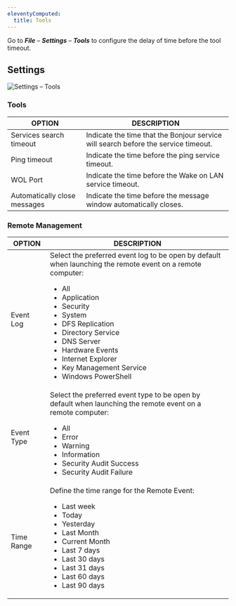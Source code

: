```yaml
---
eleventyComputed:
  title: Tools
---
```

Go to ***File*** – ***Settings*** – ***Tools*** to configure the delay of time before the tool timeout.

## Settings
![Settings – Tools](https://cdnweb.devolutions.net/docs/docs_en_rdm_mac_clip10441.png)

### Tools
| OPTION                       | DESCRIPTION                                                                        |
|------------------------------|------------------------------------------------------------------------------------|
| Services search timeout      | Indicate the time that the Bonjour service will search before the service timeout. |
| Ping timeout                 | Indicate the time before the ping service timeout.                                 |
| WOL Port                     | Indicate the time before the Wake on LAN service timeout.                          |
| Automatically close messages | Indicate the time before the message window automatically closes.                  |

### Remote Management
| OPTION     | DESCRIPTION |
|------------|-------------|
| Event Log  | Select the preferred event log to be open by default when launching the remote event on a remote computer:<ul><li>All</li><li>Application</li><li>Security</li><li>System</li><li>DFS Replication</li><li>Directory Service</li><li>DNS Server</li><li>Hardware Events</li><li>Internet Explorer</li><li>Key Management Service</li><li>Windows PowerShell</li></ul> |
| Event Type | Select the preferred event type to be open by default when launching the remote event on a remote computer:<ul><li>All</li><li>Error</li><li>Warning</li><li>Information</li><li>Security Audit Success</li><li>Security Audit Failure</li></ul> |
| Time Range | Define the time range for the Remote Event:<ul><li>Last week</li><li>Today</li><li>Yesterday</li><li>Last Month</li><li>Current Month</li><li>Last 7 days</li><li>Last 30 days</li><li>Last 31 days</li><li>Last 60 days</li><li>Last 90 days</li></ul> |
